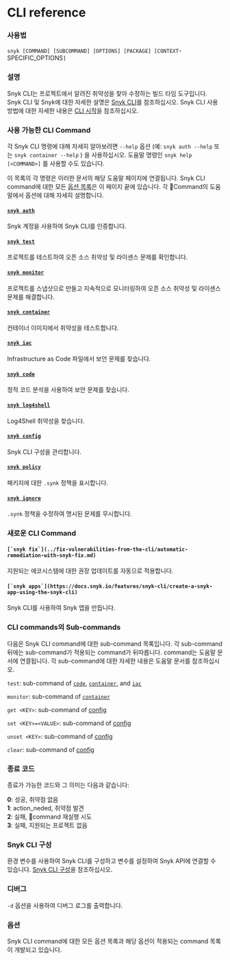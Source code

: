 # CLI reference

### 사용법

`snyk [COMMAND] [SUBCOMMAND] [OPTIONS] [PACKAGE] [CONTEXT`-SPECIFIC\_OPTIONS`]`

### 설명

Snyk CLI는 프로젝트에서 알려진 취약성을 찾아 수정하는 빌드 타임 도구입니다. Snyk CLI 및 Snyk에 대한 자세한 설명은 [Snyk CLI](https://github.com/snyk/user-docs/tree/5e52535b78618f57eda40eb08fc8fbf91e16f1f0/docs/features/snyk-cli)를 참조하십시오. Snyk CLI 사용 방법에 대한 자세한 내용은 [CLI 시작](https://github.com/snyk/user-docs/tree/5e52535b78618f57eda40eb08fc8fbf91e16f1f0/docs/features/snyk-cli/getting-started-with-the-cli)을 참조하십시오.

### 사용 가능한 CLI Command

각 Snyk CLI 명령에 대해 자세히 알아보려면 `--help` 옵션 (예: `snyk auth --help` 또는 `snyk container --help` ) 을 사용하십시오. 도움말 명령인 `snyk help [<COMMAND>]` 를 사용할 수도 있습니다.

이 목록의 각 명령은 이러한 문서의 해당 도움말 페이지에 연결됩니다. Snyk CLI command에 대한 모든 [옵션 목록](https://github.com/snyk/user-docs/tree/5e52535b78618f57eda40eb08fc8fbf91e16f1f0/docs/features/snyk-cli/cli-reference#options)은 이 페이지 끝에 있습니다. 각 Command의 도움말에서 옵션에 대해 자세히 설명합니다.

#### [`snyk auth`](https://github.com/snyk/user-docs/blob/5e52535b78618f57eda40eb08fc8fbf91e16f1f0/docs/features/snyk-cli/commands/auth.md)

Snyk 계정을 사용하여 Snyk CLI를 인증합니다.

#### [`snyk test`](https://github.com/snyk/user-docs/blob/5e52535b78618f57eda40eb08fc8fbf91e16f1f0/docs/features/snyk-cli/commands/test.md)

프로젝트를 테스트하여 오픈 소스 취약성 및 라이센스 문제를 확인합니다.

#### [`snyk monitor`](https://github.com/snyk/user-docs/blob/5e52535b78618f57eda40eb08fc8fbf91e16f1f0/docs/features/snyk-cli/commands/monitor.md)

프로젝트를 스냅샷으로 만들고 지속적으로 모니터링하여 오픈 소스 취약성 및 라이센스 문제를 해결합니다.

#### [`snyk container`](https://github.com/snyk/user-docs/blob/5e52535b78618f57eda40eb08fc8fbf91e16f1f0/docs/features/snyk-cli/commands/container.md)

컨테이너 이미지에서 취약성을 테스트합니다.

#### [`snyk iac`](https://github.com/snyk/user-docs/blob/5e52535b78618f57eda40eb08fc8fbf91e16f1f0/docs/features/snyk-cli/commands/iac.md)

Infrastructure as Code 파일에서 보안 문제를 찾습니다.

#### [`snyk code`](https://github.com/snyk/user-docs/blob/5e52535b78618f57eda40eb08fc8fbf91e16f1f0/docs/features/snyk-cli/commands/code.md)

정적 코드 분석을 사용하여 보안 문제를 찾습니다.

#### [`snyk log4shell`](https://github.com/snyk/user-docs/blob/5e52535b78618f57eda40eb08fc8fbf91e16f1f0/docs/features/snyk-cli/commands/log4shell.md)

Log4Shell 취약성을 찾습니다.

#### [`snyk config`](https://github.com/snyk/user-docs/blob/5e52535b78618f57eda40eb08fc8fbf91e16f1f0/docs/features/snyk-cli/commands/config.md)

Snyk CLI 구성을 관리합니다.

#### [`snyk policy`](https://github.com/snyk/user-docs/blob/5e52535b78618f57eda40eb08fc8fbf91e16f1f0/docs/features/snyk-cli/commands/policy.md)

패키지에 대한 `.synk` 정책을 표시합니다.

#### [`snyk ignore`](https://github.com/snyk/user-docs/blob/5e52535b78618f57eda40eb08fc8fbf91e16f1f0/docs/features/snyk-cli/commands/ignore.md)

`.synk` 정책을 수정하여 명시된 문제를 무시합니다.

### 새로운 CLI Command

#### ``[`snyk fix`](../fix-vulnerabilities-from-the-cli/automatic-remediation-with-snyk-fix.md)``

지원되는 에코시스템에 대한 권장 업데이트를 자동으로 적용합니다.

#### ``[`snyk apps`](https://docs.snyk.io/features/snyk-cli/create-a-snyk-app-using-the-snyk-cli)``

Snyk CLI를 사용하여 Snyk 앱을 만듭니다.

### CLI commands의 Sub-commands

다음은 Snyk CLI command에 대한 sub-command 목록입니다. 각 sub-command 뒤에는 sub-command가 적용되는 command가 뒤따릅니다. command는 도움말 문서에 연결됩니다. 각 sub-command에 대한 자세한 내용은 도움말 문서를 참조하십시오.

`test`: sub-command of [`code`](https://docs.snyk.io/features/snyk-cli/commands/code), [`container`](https://docs.snyk.io/features/snyk-cli/commands/container), and [`iac`](https://docs.snyk.io/features/snyk-cli/commands/iac)

`monitor`: sub-command of [`container`](https://docs.snyk.io/features/snyk-cli/commands/container)

`get <KEY>`: sub-command of [config](https://docs.snyk.io/features/snyk-cli/commands/config)

`set <KEY>=<VALUE>`: sub-command of [config](https://docs.snyk.io/features/snyk-cli/commands/config)

`unset <KEY>`: sub-command of [config](https://docs.snyk.io/features/snyk-cli/commands/config)

`clear`: sub-command of [config](https://docs.snyk.io/features/snyk-cli/commands/config)

### 종료 코드

종료가 가능한 코드와 그 의미는 다음과 같습니다:

**0**: 성공, 취약점 없음\
**1**: action\_neded, 취약점 발견\
**2**: 실패, command 재실행 시도\
**3**: 실패, 지원되는 프로젝트 없음

### Snyk CLI 구성

환경 변수를 사용하여 Snyk CLI를 구성하고 변수를 설정하여 Snyk API에 연결할 수 있습니다. [Snyk CLI 구성](snyk-cli-1.md)을 참조하십시오.

### 디버그

`-d` 옵션을 사용하여 디버그 로그를 출력합니다.

### 옵션

Snyk CLI command에 대한 모든 옵션 목록과 해당 옵션이 적용되는 command 목록이 개발되고 있습니다.
